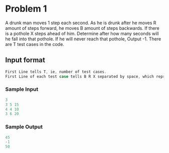 # Problem 1

A drunk man moves 1 step each second.
As he is drunk after he moves R amount of steps forward, he moves B amount of steps backwards. 
If there is a pothole X steps ahead of him. Determine after how many seconds will he fall into that pothole.
If he will never reach that pothole, Output -1.
There are T test cases in the code.

## Input format

```c
First Line tells T, ie, number of test cases.
First Line of each test case tells B R X separated by space, which represent steps he moves backwards, steps he moves forwards and position of pothole respectively.
```

### Sample Input

```c
3
3 5 15
4 4 10
3 6 20
```

### Sample Output

```c
45
-1
50
```
